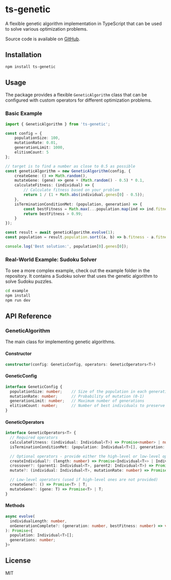 # ts-genetic

A flexible genetic algorithm implementation in TypeScript that can be used to solve various optimization problems.

Source code is available on [GitHub](https://github.com/janbkrejci/ts-genetic).

## Installation

```bash
npm install ts-genetic
```

## Usage

The package provides a flexible `GeneticAlgorithm` class that can be configured with custom operators for different optimization problems.

### Basic Example

```typescript
import { GeneticAlgorithm } from 'ts-genetic';

const config = {
    populationSize: 100,
    mutationRate: 0.01,
    generationLimit: 1000,
    elitismCount: 5
};

// target is to find a number as close to 0.5 as possible
const geneticAlgorithm = new GeneticAlgorithm(config, {
    createGene: () => Math.random(),
    mutateGene: (gene) => gene + (Math.random() - 0.5) * 0.1,
    calculateFitness: (individual) => {
        // Calculate fitness based on your problem
        return 1 / (1 + Math.abs(individual.genes[0] - 0.5));
    },
    isTerminationConditionMet: (population, generation) => {
        const bestFitness = Math.max(...population.map(ind => ind.fitness));
        return bestFitness > 0.99;
    }
});

const result = await geneticAlgorithm.evolve(1);
const population = result.population.sort((a, b) => b.fitness - a.fitness);

console.log('Best solution:', population[0].genes[0]);
```

### Real-World Example: Sudoku Solver

To see a more complex example, check out the example folder in the repository. It contains a Sudoku solver that uses the genetic algorithm to solve Sudoku puzzles.

```bash
cd example
npm install
npm run dev
```

## API Reference

### GeneticAlgorithm<T>

The main class for implementing genetic algorithms.

#### Constructor

```typescript
constructor(config: GeneticConfig, operators: GeneticOperators<T>)
```

#### GeneticConfig

```typescript
interface GeneticConfig {
  populationSize: number;    // Size of the population in each generation
  mutationRate: number;      // Probability of mutation (0-1)
  generationLimit: number;   // Maximum number of generations
  elitismCount: number;      // Number of best individuals to preserve
}
```

#### GeneticOperators<T>

```typescript
interface GeneticOperators<T> {
  // Required operators
  calculateFitness: (individual: Individual<T>) => Promise<number> | number;
  isTerminationConditionMet: (population: Individual<T>[], generation: number) => Promise<boolean> | boolean;

  // Optional operators - provide either the high-level or low-level operators
  createIndividual?: (length: number) => Promise<Individual<T>> | Individual<T>;
  crossover?: (parent1: Individual<T>, parent2: Individual<T>) => Promise<Individual<T>> | Individual<T>;
  mutate?: (individual: Individual<T>, mutationRate: number) => Promise<Individual<T>> | Individual<T>;

  // Low-level operators (used if high-level ones are not provided)
  createGene?: () => Promise<T> | T;
  mutateGene?: (gene: T) => Promise<T> | T;
}
```

#### Methods

```typescript
async evolve(
  individualLength: number,
  onGenerationComplete?: (generation: number, bestFitness: number) => void
): Promise<{
  population: Individual<T>[];
  generations: number;
}>
```

## License

MIT
